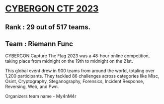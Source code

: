 # [CYBERGON CTF 2023](https://ctftime.org/event/2058)

## Rank    : **29** out of 517 teams.

## Team    : Riemann Func

CYBERGON Capture The Flag 2023 was a 48-hour online competition, taking place from midnight on the 19th to midnight on the 21st.

This global event drew in 900 teams from around the world, totaling over 1,200 participants. They tackled 86 challenges across categories like Misc, Osint, Cryptography, Steganography, Forensics, Incident Response, Reversing, Web, and Pwn.

Organizers team name - My4nM4r
